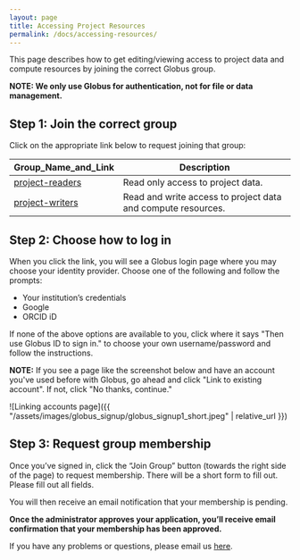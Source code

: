 ```yaml
---
layout: page
title: Accessing Project Resources
permalink: /docs/accessing-resources/
---
```


This page describes how to get editing/viewing access to project data and compute resources by joining the correct Globus group.

**NOTE: We only use Globus for authentication, not for file or data management.**

## Step 1: Join the correct group

Click on the appropriate link below to request joining that group:

| Group_Name_and_Link                                                               | Description                                                  |
|-----------------------------------------------------------------------------------|--------------------------------------------------------------|
| [project-readers](https://app.globus.org/groups/<globus_reader_group_guid>/about) | Read only access to project data.                            |
| [project-writers](https://app.globus.org/groups/<globus_writer_group_guid>/about) | Read and write access to project data and compute resources. |
                                
                                                                                                                                                                                                                   
## Step 2: Choose how to log in

When you click the link, you will see a Globus login page where you may choose your identity provider. Choose one of the following and follow the prompts:

* Your institution’s credentials
* Google
* ORCID iD

If none of the above options are available to you, click where it says "Then use Globus ID to sign in." to choose your own username/password and follow the instructions.

**NOTE:** If you see a page like the screenshot below and have an account you've used before with Globus, go ahead and click "Link to existing account". If not, click "No thanks, continue."

![Linking accounts page]({{ "/assets/images/globus_signup/globus_signup1_short.jpeg" | relative_url }})

## Step 3: Request group membership

Once you’ve signed in, click the  “Join Group” button (towards the right side of the page) to request membership. There will be a short form to fill out. Please fill out all fields.

You will then receive an email notification that your membership is pending.

**Once the administrator approves your application, you’ll receive email confirmation that your membership has been approved.**

If you have any problems or questions, please email us [here](https://veilmail.io/isrd-support).



